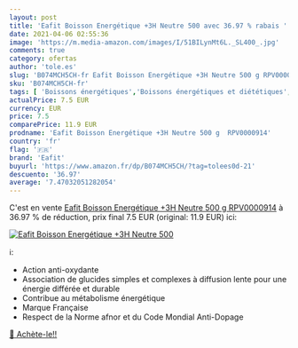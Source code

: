 ```yaml
---
layout: post
title: 'Eafit Boisson Energétique +3H Neutre 500 avec 36.97 % rabais '
date: 2021-04-06 02:55:36
image: 'https://m.media-amazon.com/images/I/51BILynMt6L._SL400_.jpg'
comments: true
category: ofertas
author: 'tole.es'
slug: 'B074MCH5CH-fr Eafit Boisson Energétique +3H Neutre 500 g RPV0000914'
sku: 'B074MCH5CH-fr'
tags: [ 'Boissons énergétiques','Boissons énergétiques et diététiques','Café, thé et boissons','Epicerie','eafit','Épicerie', ]
actualPrice: 7.5 EUR
currency: EUR
price: 7.5
comparePrice: 11.9 EUR
prodname: 'Eafit Boisson Energétique +3H Neutre 500 g  RPV0000914'
country: 'fr'
flag: '🇫🇷'
brand: 'Eafit'
buyurl: 'https://www.amazon.fr/dp/B074MCH5CH/?tag=tolees0d-21'
descuento: '36.97'
average: '7.47032051282054'
---
```


C'est en vente [Eafit Boisson Energétique +3H Neutre 500 g  RPV0000914](https://www.amazon.fr/dp/B074MCH5CH/?tag=tolees0d-21)  à  36.97 % de réduction, prix final  7.5 EUR (original: 11.9 EUR) ici:

[![Eafit Boisson Energétique +3H Neutre 500](https://m.media-amazon.com/images/I/51BILynMt6L._SL400_.jpg)](https://www.amazon.fr/dp/B074MCH5CH/?tag=tolees0d-21)

ℹ️:

- Action anti-oxydante
- Association de glucides simples et complexes à diffusion lente pour une énergie différée et durable
- Contribue au métabolisme énergétique
- Marque Française
- Respect de la Norme afnor et du Code Mondial Anti-Dopage

[🛒 Achète-le!!](https://www.amazon.fr/dp/B074MCH5CH/?tag=tolees0d-21)
